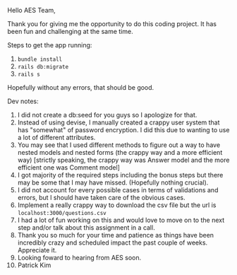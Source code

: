 Hello AES Team,

Thank you for giving me the opportunity to do this coding project. It has been fun and challenging at the same time.

Steps to get the app running:
1. ```bundle install```
2. ```rails db:migrate```
3. ```rails s```

Hopefully without any errors, that should be good.

Dev notes:
1. I did not create a db:seed for you guys so I apologize for that.
2. Instead of using devise, I manually created a crappy user system that has "somewhat" of password encryption. I did this due to wanting to use a lot of different attributes.
3. You may see that I used different methods to figure out a way to have nested models and nested forms (the crappy way and a more efficient way) [strictly speaking, the crappy way was Answer model and the more efficient one was Comment model]
4. I got majority of the required steps including the bonus steps but there may be some that I may have missed. (Hopefully nothing crucial).
5. I did not account for every possible cases in terms of validations and errors, but I should have taken care of the obvious cases.
6. Implement a really crappy way to download the csv file but the url is ```localhost:3000/questions.csv```
7. I had a lot of fun working on this and would love to move on to the next step and/or talk about this assignment in a call.
8. Thank you so much for your time and patience as things have been incredibly crazy and scheduled impact the past couple of weeks. Appreciate it.
9. Looking foward to hearing from AES soon.
10. Patrick Kim